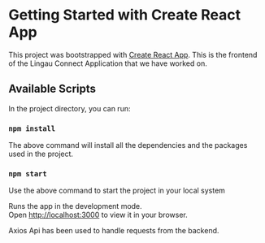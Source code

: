 # Getting Started with Create React App

This project was bootstrapped with [Create React App](https://github.com/facebook/create-react-app).
This is the frontend of the Lingau Connect Application that we have worked on.

## Available Scripts

In the project directory, you can run:

### `npm install`

The above command will install all the dependencies and the packages used in the project.

### `npm start`

Use the above command to start the project in your local system

Runs the app in the development mode.\
Open [http://localhost:3000](http://localhost:3000) to view it in your browser.

Axios Api has been used to handle requests from the backend.
